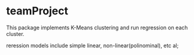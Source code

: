 # teamProject

This package implements K-Means clustering and run regression on each cluster.

reression models include simple linear, non-linear(polinominal), etc al;
